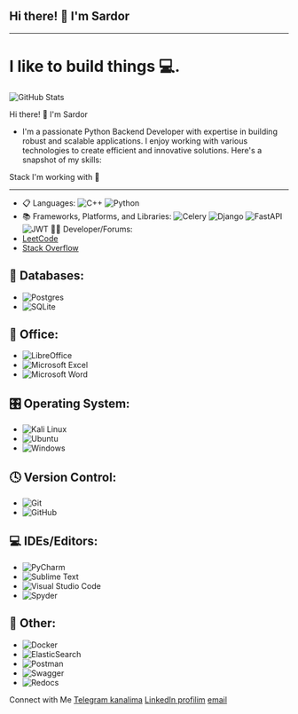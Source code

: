 ## Hi there! 👋 I'm Sardor
_____________________________________________________________________________________________________________________________________________________________________________________________________________________
#                                                         I like to build things 💻.

![GitHub Stats](https://github-readme-stats.vercel.app/api?username=SardorPyDew&count_private=true&show_icons=true&theme=react&border_radius=10)  

Hi there! 👋 I'm Sardor

- I'm a passionate Python Backend Developer with expertise in building robust and scalable applications. I enjoy working with various technologies to create efficient and innovative solutions. Here's a snapshot of my skills:
  
Stack I'm working with 💼
_____________________________________________________________________________________________________________________________________________________________________________________________________________________
- 📋 Languages:
![C++](https://img.shields.io/badge/C%2B%2B-00599C?style=flat-square&logo=c%2B%2B&logoColor=white)
![Python](https://img.shields.io/badge/Python-3776AB?style=flat-square&logo=python&logoColor=white)
- 📚 Frameworks, Platforms, and Libraries:
![Celery](https://img.shields.io/badge/Celery-000000?style=flat-square&logo=celery&logoColor=white)
![Django](https://img.shields.io/badge/Django-092E20?style=flat-square&logo=django&logoColor=white)
![FastAPI](https://img.shields.io/badge/FastAPI-009688?style=flat-square&logo=fastapi&logoColor=white)
![JWT](https://img.shields.io/badge/JWT-000000?style=flat-square&logo=json-web-tokens&logoColor=white)
 🧑‍💻 Developer/Forums:
- [LeetCode](https://leetcode.com/)
- [Stack Overflow](https://stackoverflow.com/)
## 💾 Databases:
- ![Postgres](https://img.shields.io/badge/Postgres-336791?style=flat-square&logo=postgresql&logoColor=white)
- ![SQLite](https://img.shields.io/badge/SQLite-003B57?style=flat-square&logo=sqlite&logoColor=white)
## 🏢 Office:
- ![LibreOffice](https://img.shields.io/badge/LibreOffice-18A303?style=flat-square&logo=libreoffice&logoColor=white)
- ![Microsoft Excel](https://img.shields.io/badge/Microsoft_Excel-217346?style=flat-square&logo=microsoft-excel&logoColor=white)
- ![Microsoft Word](https://img.shields.io/badge/Microsoft_Word-2B579A?style=flat-square&logo=microsoft-word&logoColor=white)
## 🎛️ Operating System:
- ![Kali Linux](https://img.shields.io/badge/Kali_Linux-557C8B?style=flat-square&logo=kali-linux&logoColor=white)
- ![Ubuntu](https://img.shields.io/badge/Ubuntu-E95420?style=flat-square&logo=ubuntu&logoColor=white)
- ![Windows](https://img.shields.io/badge/Windows-0078D6?style=flat-square&logo=windows&logoColor=white)
## 🕓 Version Control:
- ![Git](https://img.shields.io/badge/Git-F05032?style=flat-square&logo=git&logoColor=white)
- ![GitHub](https://img.shields.io/badge/GitHub-181717?style=flat-square&logo=github&logoColor=white)
## 💻 IDEs/Editors:
- ![PyCharm](https://img.shields.io/badge/PyCharm-000000?style=flat-square&logo=pycharm&logoColor=white)
- ![Sublime Text](https://img.shields.io/badge/Sublime_Text-FF5722?style=flat-square&logo=sublime-text&logoColor=white)
- ![Visual Studio Code](https://img.shields.io/badge/Visual_Studio_Code-007ACC?style=flat-square&logo=visual-studio-code&logoColor=white)
- ![Spyder](https://img.shields.io/badge/Spyder-009B77?style=flat-square&logo=spyder&logoColor=white)
## 🥅 Other:
- ![Docker](https://img.shields.io/badge/Docker-2496ED?style=flat-square&logo=docker&logoColor=white)
- ![ElasticSearch](https://img.shields.io/badge/ElasticSearch-005571?style=flat-square&logo=elasticsearch&logoColor=white)
- ![Postman](https://img.shields.io/badge/Postman-F76935?style=flat-square&logo=postman&logoColor=white)
- ![Swagger](https://img.shields.io/badge/Swagger-85EA2D?style=flat-square&logo=swagger&logoColor=white)
- ![Redocs](https://img.shields.io/badge/Redocs-000000?style=flat-square&logo=redoc&logoColor=white)

Connect with Me
[Telegram kanalima](https://t.me/Safaraliyev_S)
[LinkedIn profilim](https://www.linkedin.com/in/sardor-safaraliyev-44374328b/)
[email](mailto:sardorsafaraliyev@icloud.com)


